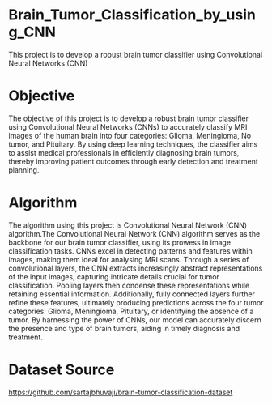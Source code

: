 # Brain_Tumor_Classification_by_using_CNN
This project is to develop a robust brain tumor classifier using Convolutional Neural Networks (CNN)

# Objective
The objective of this project is to develop a robust brain tumor classifier using Convolutional Neural Networks (CNNs) to accurately classify MRI images of the human brain into four categories: Glioma, Meningioma, No tumor, and Pituitary. By using deep learning techniques, the classifier aims to assist medical professionals in efficiently diagnosing brain tumors, thereby improving patient outcomes through early detection and treatment planning.

# Algorithm
The algorithm using this project is Convolutional Neural Network (CNN) algorithm.The Convolutional Neural Network (CNN) algorithm serves as the backbone for our brain tumor classifier, using its prowess in image classification tasks. CNNs excel in detecting patterns and features within images, making them ideal for analysing MRI scans. Through a series of convolutional layers, the CNN extracts increasingly abstract representations of the input images, capturing intricate details crucial for tumor classification. Pooling layers then condense these representations while retaining essential information. Additionally, fully connected layers further refine these features, ultimately producing predictions across the four tumor categories: Glioma, Meningioma, Pituitary, or identifying the absence of a tumor. By harnessing the power of CNNs, our model can accurately discern the presence and type of brain tumors, aiding in timely diagnosis and treatment.

# Dataset Source
https://github.com/sartajbhuvaji/brain-tumor-classification-dataset

